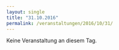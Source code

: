 ```yaml
---
layout: single
title: "31.10.2016"
permalink: /veranstaltungen/2016/10/31/
---
```


Keine Veranstaltung an diesem Tag.
